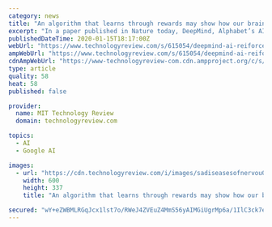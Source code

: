 ```yaml
---
category: news
title: "An algorithm that learns through rewards may show how our brain does too"
excerpt: "In a paper published in Nature today, DeepMind, Alphabet’s AI subsidiary, has once again used lessons from reinforcement learning to propose a new theory about the reward mechanisms within our ..."
publishedDateTime: 2020-01-15T18:17:00Z
webUrl: "https://www.technologyreview.com/s/615054/deepmind-ai-reiforcement-learning-reveals-dopamine-neurons-in-brain/"
ampWebUrl: "https://www.technologyreview.com/s/615054/deepmind-ai-reiforcement-learning-reveals-dopamine-neurons-in-brain/amp/"
cdnAmpWebUrl: "https://www-technologyreview-com.cdn.ampproject.org/c/s/www.technologyreview.com/s/615054/deepmind-ai-reiforcement-learning-reveals-dopamine-neurons-in-brain/amp/"
type: article
quality: 58
heat: 58
published: false

provider:
  name: MIT Technology Review
  domain: technologyreview.com

topics:
  - AI
  - Google AI

images:
  - url: "https://cdn.technologyreview.com/i/images/sadiseasesofnervou00gord-web.jpg?sw=600&cx=118&cy=106&cw=2723&ch=1532"
    width: 600
    height: 337
    title: "An algorithm that learns through rewards may show how our brain does too"

secured: "wY+eZWBMLRGqJcx1lst7o/RWeJ4ZVEuZ4MmS56yAIMGiUgrMp6a/1IlC3ck7e7dHjKL45fAaaDAuGzwEWPRhrmTJRfZH7koX9oG0M3ID1xXiioalEcsMRCu1CZtELo9Ki+oYdpdm7ezuD0oKPjWPn50XSC/vOfRnp5ZvUhwsYyPIM2+KohbpckJdyk6SbDgYYcJQK9btDIUrwhAiIYr+0GsyeXzVcddfMcjP76NzJiKJ9dupjH+HVewsUJ3fiDHbEXGzDsGlTcwHcValQczvDg7Na4hwri2e2yovxPetuqW2kPKji1GR5khc4HmtpBqx;jP3FyJGcKEW2oy7f/84opQ=="
---
```


